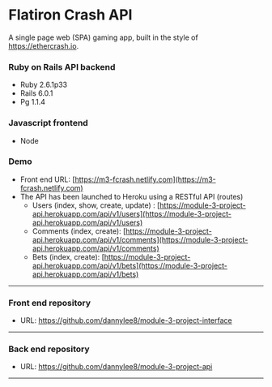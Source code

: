 # Flatiron Crash API

A single page web (SPA) gaming app, built in the style of https://ethercrash.io.

### Ruby on Rails API backend

* Ruby 2.6.1p33
* Rails 6.0.1
* Pg 1.1.4

### Javascript frontend

* Node

### Demo

* Front end URL: [https://m3-fcrash.netlify.com](https://m3-fcrash.netlify.com)
* The API has been launched to Heroku using a RESTful API (routes)
    * Users (index, show, create, update) : [https://module-3-project-api.herokuapp.com/api/v1/users](https://module-3-project-api.herokuapp.com/api/v1/users)
    * Comments (index, create): [https://module-3-project-api.herokuapp.com/api/v1/comments](https://module-3-project-api.herokuapp.com/api/v1/comments)
    * Bets (index, create): [https://module-3-project-api.herokuapp.com/api/v1/bets](https://module-3-project-api.herokuapp.com/api/v1/bets)

- - -

### Front end repository

* URL: https://github.com/dannylee8/module-3-project-interface

- - -

### Back end repository

* URL: https://github.com/dannylee8/module-3-project-api

- - -

<br>
<br>
